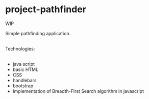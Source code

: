 # project-pathfinder
WIP

Simple pathfinding application.<br>
<br>

Technologies:<br>
<br>
- java script <br>
- basic HTML<br>
- CSS<br>
- handlebars<br>
- bootstrap<br>
- implementation of Breadth-First Search algorithm in javascript
